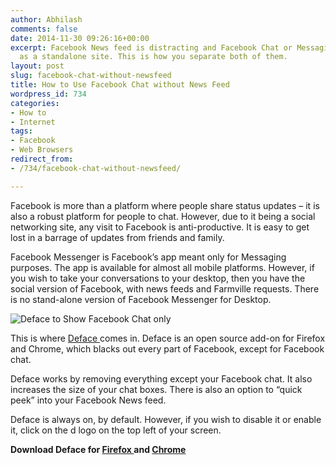 ```yaml
---
author: Abhilash
comments: false
date: 2014-11-30 09:26:16+00:00
excerpt: Facebook News feed is distracting and Facebook Chat or Messaging isn't available
  as a standalone site. This is how you separate both of them.
layout: post
slug: facebook-chat-without-newsfeed
title: How to Use Facebook Chat without News Feed
wordpress_id: 734
categories:
- How to
- Internet
tags:
- Facebook
- Web Browsers
redirect_from:
- /734/facebook-chat-without-newsfeed/

---
```


Facebook is more than a platform where people share status updates – it is also a robust platform for people to chat. However, due to it being a social networking site, any visit to Facebook is anti-productive. It is easy to get lost in a barrage of updates from friends and family.

Facebook Messenger is Facebook’s app meant only for Messaging purposes. The app is available for almost all mobile platforms. However, if you wish to take your conversations to your desktop, then you have the social version of Facebook, with news feeds and Farmville requests. There is no stand-alone version of Facebook Messenger for Desktop.

![Deface to Show Facebook Chat only](https://techcovered.github.io/images/deface.png)

This is where [Deface ](http://www.deface.xyz)comes in. Deface is an open source add-on for Firefox and Chrome, which blacks out every part of Facebook, except for Facebook chat.

Deface works by removing everything except your Facebook chat. It also increases the size of your chat boxes. There is also an option to “quick peek” into your Facebook News feed.

Deface is always on, by default. However, if you wish to disable it or enable it, click on the d logo on the top left of your screen.

**Download Deface for [Firefox ](https://addons.mozilla.org/en-US/firefox/addon/deface/?src=search)and [Chrome](https://chrome.google.com/webstore/detail/deface/ihhimmbgggpdandomknjjamhbofgpijj)**
